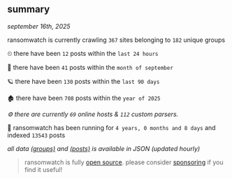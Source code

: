 
## summary
_september 16th, 2025_

ransomwatch is currently crawling `367` sites belonging to `182` unique groups

⏲ there have been `12` posts within the `last 24 hours`

🦈 there have been `41` posts within the `month of september`

🪐 there have been `130` posts within the `last 90 days`

🏚 there have been `708` posts within the `year of 2025`

_⚙️ there are currently `69` online hosts & `112` custom parsers._

🦕 ransomwatch has been running for `4 years, 0 months and 8 days` and indexed `13543` posts

_all data  [(groups)](http://ransomwhat.telemetry.ltd/groups) and [(posts)](http://ransomwhat.telemetry.ltd/posts) is available in JSON (updated hourly)_

> ransomwatch is fully [open source](https://github.com/joshhighet/ransomwatch#ransomwatch--). please consider [sponsoring](https://github.com/sponsors/joshhighet) if you find it useful!
